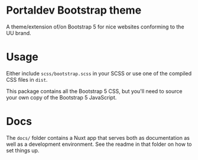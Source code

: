 # Portaldev Bootstrap theme

A theme/extension of/on Bootstrap 5 for nice websites conforming to the UU brand.

# Usage

Either include ``scss/bootstrap.scss`` in your SCSS or use one of the compiled CSS files in `dist`.

This package contains all the Bootstrap 5 CSS, but you'll need to source your own copy of the Bootstrap 5 JavaScript.

# Docs

The ``docs/`` folder contains a Nuxt app that serves both as documentation as well as a development environment. See the
readme in that folder on how to set things up.
